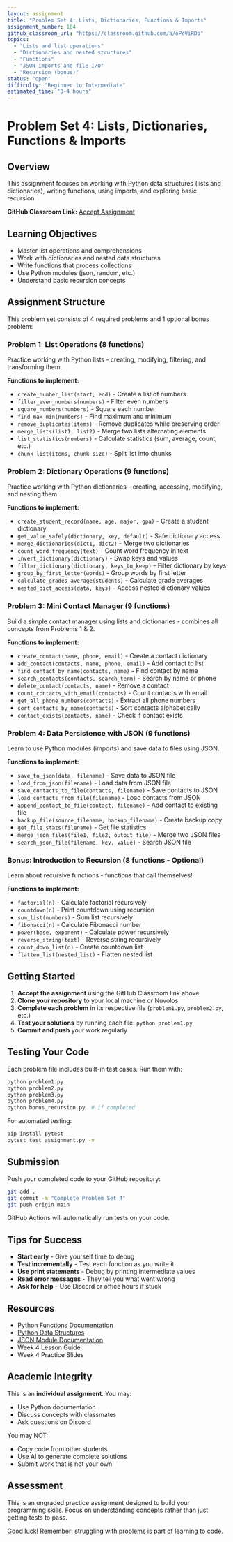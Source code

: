 ```yaml
---
layout: assignment
title: "Problem Set 4: Lists, Dictionaries, Functions & Imports"
assignment_number: 104
github_classroom_url: "https://classroom.github.com/a/oPeViRDp"
topics:
  - "Lists and list operations"
  - "Dictionaries and nested structures"
  - "Functions"
  - "JSON imports and file I/O"
  - "Recursion (bonus)"
status: "open"
difficulty: "Beginner to Intermediate"
estimated_time: "3-4 hours"
---
```


# Problem Set 4: Lists, Dictionaries, Functions & Imports

## Overview

This assignment focuses on working with Python data structures (lists and dictionaries), writing functions, using imports, and exploring basic recursion.

**GitHub Classroom Link:** [Accept Assignment](https://classroom.github.com/a/oPeViRDp)

## Learning Objectives

- Master list operations and comprehensions
- Work with dictionaries and nested data structures
- Write functions that process collections
- Use Python modules (json, random, etc.)
- Understand basic recursion concepts

## Assignment Structure

This problem set consists of 4 required problems and 1 optional bonus problem:

### Problem 1: List Operations (8 functions)
Practice working with Python lists - creating, modifying, filtering, and transforming them.

**Functions to implement:**
- `create_number_list(start, end)` - Create a list of numbers
- `filter_even_numbers(numbers)` - Filter even numbers
- `square_numbers(numbers)` - Square each number
- `find_max_min(numbers)` - Find maximum and minimum
- `remove_duplicates(items)` - Remove duplicates while preserving order
- `merge_lists(list1, list2)` - Merge two lists alternating elements
- `list_statistics(numbers)` - Calculate statistics (sum, average, count, etc.)
- `chunk_list(items, chunk_size)` - Split list into chunks

### Problem 2: Dictionary Operations (9 functions)
Practice working with Python dictionaries - creating, accessing, modifying, and nesting them.

**Functions to implement:**
- `create_student_record(name, age, major, gpa)` - Create a student dictionary
- `get_value_safely(dictionary, key, default)` - Safe dictionary access
- `merge_dictionaries(dict1, dict2)` - Merge two dictionaries
- `count_word_frequency(text)` - Count word frequency in text
- `invert_dictionary(dictionary)` - Swap keys and values
- `filter_dictionary(dictionary, keys_to_keep)` - Filter dictionary by keys
- `group_by_first_letter(words)` - Group words by first letter
- `calculate_grades_average(students)` - Calculate grade averages
- `nested_dict_access(data, keys)` - Access nested dictionary values

### Problem 3: Mini Contact Manager (9 functions)
Build a simple contact manager using lists and dictionaries - combines all concepts from Problems 1 & 2.

**Functions to implement:**
- `create_contact(name, phone, email)` - Create a contact dictionary
- `add_contact(contacts, name, phone, email)` - Add contact to list
- `find_contact_by_name(contacts, name)` - Find contact by name
- `search_contacts(contacts, search_term)` - Search by name or phone
- `delete_contact(contacts, name)` - Remove a contact
- `count_contacts_with_email(contacts)` - Count contacts with email
- `get_all_phone_numbers(contacts)` - Extract all phone numbers
- `sort_contacts_by_name(contacts)` - Sort contacts alphabetically
- `contact_exists(contacts, name)` - Check if contact exists

### Problem 4: Data Persistence with JSON (9 functions)
Learn to use Python modules (imports) and save data to files using JSON.

**Functions to implement:**
- `save_to_json(data, filename)` - Save data to JSON file
- `load_from_json(filename)` - Load data from JSON file
- `save_contacts_to_file(contacts, filename)` - Save contacts to JSON
- `load_contacts_from_file(filename)` - Load contacts from JSON
- `append_contact_to_file(contact, filename)` - Add contact to existing file
- `backup_file(source_filename, backup_filename)` - Create backup copy
- `get_file_stats(filename)` - Get file statistics
- `merge_json_files(file1, file2, output_file)` - Merge two JSON files
- `search_json_file(filename, key, value)` - Search JSON file

### Bonus: Introduction to Recursion (8 functions - Optional)
Learn about recursive functions - functions that call themselves!

**Functions to implement:**
- `factorial(n)` - Calculate factorial recursively
- `countdown(n)` - Print countdown using recursion
- `sum_list(numbers)` - Sum list recursively
- `fibonacci(n)` - Calculate Fibonacci number
- `power(base, exponent)` - Calculate power recursively
- `reverse_string(text)` - Reverse string recursively
- `count_down_list(n)` - Create countdown list
- `flatten_list(nested_list)` - Flatten nested list

## Getting Started

1. **Accept the assignment** using the GitHub Classroom link above
2. **Clone your repository** to your local machine or Nuvolos
3. **Complete each problem** in its respective file (`problem1.py`, `problem2.py`, etc.)
4. **Test your solutions** by running each file: `python problem1.py`
5. **Commit and push** your work regularly

## Testing Your Code

Each problem file includes built-in test cases. Run them with:
```bash
python problem1.py
python problem2.py
python problem3.py
python problem4.py
python bonus_recursion.py  # if completed
```

For automated testing:
```bash
pip install pytest
pytest test_assignment.py -v
```

## Submission

Push your completed code to your GitHub repository:
```bash
git add .
git commit -m "Complete Problem Set 4"
git push origin main
```

GitHub Actions will automatically run tests on your code.

## Tips for Success

- **Start early** - Give yourself time to debug
- **Test incrementally** - Test each function as you write it
- **Use print statements** - Debug by printing intermediate values
- **Read error messages** - They tell you what went wrong
- **Ask for help** - Use Discord or office hours if stuck

## Resources

- [Python Functions Documentation](https://docs.python.org/3/tutorial/controlflow.html#defining-functions)
- [Python Data Structures](https://docs.python.org/3/tutorial/datastructures.html)
- [JSON Module Documentation](https://docs.python.org/3/library/json.html)
- Week 4 Lesson Guide
- Week 4 Practice Slides

## Academic Integrity

This is an **individual assignment**. You may:
- Use Python documentation
- Discuss concepts with classmates
- Ask questions on Discord

You may NOT:
- Copy code from other students
- Use AI to generate complete solutions
- Submit work that is not your own

## Assessment

This is an ungraded practice assignment designed to build your programming skills. Focus on understanding concepts rather than just getting tests to pass.

Good luck! Remember: struggling with problems is part of learning to code.
